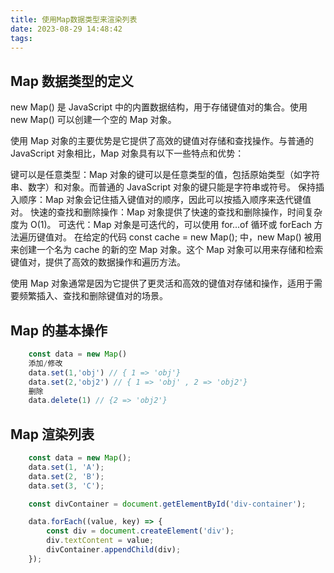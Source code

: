 ```yaml
---
title: 使用Map数据类型来渲染列表
date: 2023-08-29 14:48:42
tags:
---
```


## Map 数据类型的定义

new Map() 是 JavaScript 中的内置数据结构，用于存储键值对的集合。使用 new Map() 可以创建一个空的 Map 对象。

使用 Map 对象的主要优势是它提供了高效的键值对存储和查找操作。与普通的 JavaScript 对象相比，Map 对象具有以下一些特点和优势：

键可以是任意类型：Map 对象的键可以是任意类型的值，包括原始类型（如字符串、数字）和对象。而普通的 JavaScript 对象的键只能是字符串或符号。
保持插入顺序：Map 对象会记住插入键值对的顺序，因此可以按插入顺序来迭代键值对。
快速的查找和删除操作：Map 对象提供了快速的查找和删除操作，时间复杂度为 O(1)。
可迭代：Map 对象是可迭代的，可以使用 for...of 循环或 forEach 方法遍历键值对。
在给定的代码 const cache = new Map(); 中，new Map() 被用来创建一个名为 cache 的新的空 Map 对象。这个 Map 对象可以用来存储和检索键值对，提供了高效的数据操作和遍历方法。

使用 Map 对象通常是因为它提供了更灵活和高效的键值对存储和操作，适用于需要频繁插入、查找和删除键值对的场景。

## Map 的基本操作

```javaScript
    const data = new Map()
    添加/修改
    data.set(1,'obj') // { 1 => 'obj'}
    data.set(2,'obj2') // { 1 => 'obj' , 2 => 'obj2'}
    删除
    data.delete(1) // {2 => 'obj2'}
```

## Map 渲染列表

```javaScript
    const data = new Map();
    data.set(1, 'A');
    data.set(2, 'B');
    data.set(3, 'C');

    const divContainer = document.getElementById('div-container');

    data.forEach((value, key) => {
        const div = document.createElement('div');
        div.textContent = value;
        divContainer.appendChild(div);
    });
```
